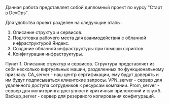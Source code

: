 Данная работа представляет собой дипломный проект по курсу "Старт в DevOps".

Для удобства проект разделен на следующие этапы:

1. Описание структур и сервисов.
2. Подготовка рабочего места для взаимодействия с облачной инфраструктурой Яндекс.
3. Создание облачной инфраструктуры при помощи скриптов.
4. Конфигурация инфраструктуры.

Пункт 1. Описание структур и сервисов.
Структура представляет из себя несколько виртуальных машин, разделенных по функциональному признаку.
CA_server - наш центр сертификации, ему будут доверять и им будут подписываться клиентские запросы.
VPN_server - сервер для удаленного доступа сотрудников к ресурсам компании.
Prom_server - сервер для мониторинга доступности критичных приложений и служб.
Backup_server - сервер для резервного копирования конфигураций.

